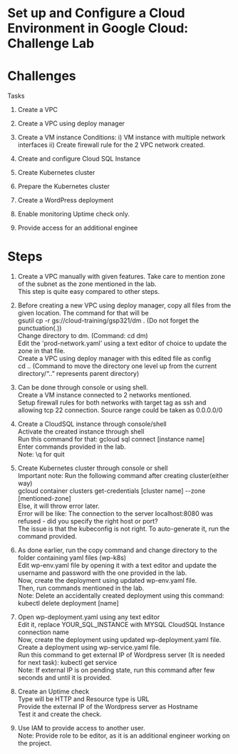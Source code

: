 # Set up and Configure a Cloud Environment in Google Cloud: Challenge Lab

# Challenges

Tasks                                                                                                                                              

1. Create a VPC

2. Create a VPC using deploy manager

3. Create a VM instance
   Conditions: 
   i) VM instance with multiple network interfaces
   ii) Create firewall rule for the 2 VPC network created.
   
4. Create and configure Cloud SQL Instance
   
5. Create Kubernetes cluster

6. Prepare the Kubernetes cluster

7. Create a WordPress deployment

8. Enable monitoring
   Uptime check only.
   
9. Provide access for an additional enginee

# Steps

1. Create a VPC manually with given features. Take care to mention zone of the subnet as the zone mentioned in the lab.                                                         
   This step is quite easy compared to other steps.

2. Before creating a new VPC using deploy manager, copy all files from the given location. The command for that will be                                       
   gsutil cp -r gs://cloud-training/gsp321/dm . (Do not forget the punctuation(.))                                                                  
   Change directory to dm. (Command: cd dm)                                                                                       
   Edit the 'prod-network.yaml' using a text editor of choice to update the zone in that file.                                                               
   Create a VPC using deploy manager with this edited file as config                                                                            
   cd .. (Command to move the directory one level up from the current directory/“..” represents parent directory)                                      
   
3. Can be done through console or using shell.                                                                                                  
   Create a VM instance connected to 2 networks mentioned.                                                                                               
   Setup firewall rules for both networks with target tag as ssh and allowing tcp 22 connection. Source range could be taken as 0.0.0.0/0                      
   
4. Create a CloudSQL instance through console/shell                                                                                         
   Activate the created instance through shell                                                                                          
   Run this command for that: gcloud sql connect [instance name]                                                                               
   Enter commands provided in the lab.                                                                                                           
   Note: \q for quit                                                                                                                                   
   
5. Create Kubernetes cluster through console or shell                                                                                                     
   Important note: Run the following command after creating cluster(either way)                                                                          
   gcloud container clusters get-credentials [cluster name] --zone [mentioned-zone]                                                                             
   Else, it will throw error later.                                                                                                                              
   Error will be like: The connection to the server localhost:8080 was refused - did you specify the right host or port?                                                
   The issue is that the kubeconfig is not right. To auto-generate it, run the command provided.                                                                             
   
6. As done earlier, run the copy command and change directory to the folder containing yaml files (wp-k8s)                                                  
   Edit wp-env.yaml file by opening it with a text editor and update the username and password with the one provided in the lab.                                       
   Now, create the deployment using updated wp-env.yaml file.                                                                                                       
   Then, run commands mentioned in the lab.                                                                                                         
   Note: Delete an accidentally created deployment using this command: kubectl delete deployment [name]                                                             
   
7. Open wp-deployment.yaml using any text editor                                                                                                                   
   Edit it, replace YOUR_SQL_INSTANCE with MYSQL CloudSQL Instance connection name                                                                                   
   Now, create the deployment using updated wp-deployment.yaml file.                                                                                           
   Create a deployment using wp-service.yaml file.                                                                                                                    
   Run this command to get external IP of Wordpress server (It is needed for next task): kubectl get service                                                           
   Note: If external IP is on pending state, run this command after few seconds and until it is provided.                                                          
   
8. Create an Uptime check                                                                                                                                   
   Type will be HTTP and Resource type is URL                                                                                                          
   Provide the external IP of the Wordpress server as Hostname                                                                                                  
   Test it and create the check.                                                                                                                     
                  
9. Use IAM to provide access to another user.                                                                                                                            
   Note: Provide role to be editor, as it is an additional engineer working on the project.                                                   
